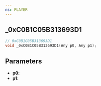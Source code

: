 ```yaml
---
ns: PLAYER
---
```

## _0xC0B1C05B313693D1

```c
// 0xC0B1C05B313693D1
void _0xC0B1C05B313693D1(Any p0, Any p1);
```

## Parameters
* **p0**:
* **p1**:
